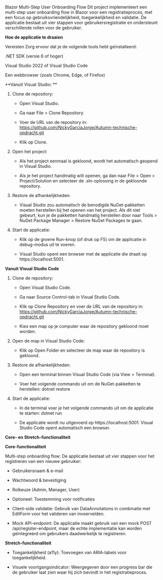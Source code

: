 Blazor Multi-Step User Onboarding Flow
Dit project implementeert een multi-step user onboarding flow in Blazor voor een registratieproces, met een focus op gebruiksvriendelijkheid, toegankelijkheid en validatie. De applicatie bestaat uit vier stappen voor gebruikersregistratie en ondersteunt verschillende rollen voor de gebruiker.

**Hoe de applicatie te draaien**

Vereisten
Zorg ervoor dat je de volgende tools hebt geïnstalleerd:

.NET SDK (versie 6 of hoger)

Visual Studio 2022 of Visual Studio Code

Een webbrowser (zoals Chrome, Edge, of Firefox)

**Vanuit Visual Studio: **
1) Clone de repository:

	- Open Visual Studio.
	
	- Ga naar File > Clone Repository.
	
	- Voer de URL van de repository in:
		https://github.com/NickyGarciaJorge/Autumn-technische-opdracht.git
	
	- Klik op Clone.

2) Open het project:

	- Als het project eenmaal is gekloond, wordt het automatisch geopend in Visual Studio.
	
	- Als je het project handmatig wilt openen, ga dan naar File > Open > Project/Solution en selecteer de .sln-oplossing in de gekloonde repository.

3) Restore de afhankelijkheden:

	- Visual Studio zou automatisch de benodigde NuGet-pakketten moeten herstellen bij het openen van het project. Als dit niet gebeurt, kun je de pakketten handmatig herstellen door naar Tools > NuGet Package Manager > Restore NuGet Packages te gaan.

4) Start de applicatie:

	- Klik op de groene Run-knop (of druk op F5) om de applicatie in debug-modus uit te voeren.
	
	- Visual Studio opent een browser met de applicatie die draait op https://localhost:5001.


**Vanuit Visual Studio Code**
1) Clone de repository:

	- Open Visual Studio Code.
	
	- Ga naar Source Control-tab in Visual Studio Code.
	
	- Klik op Clone Repository en voer de URL van de repository in:
		https://github.com/NickyGarciaJorge/Autumn-technische-opdracht.git
	
	- Kies een map op je computer waar de repository gekloond moet worden.

2) Open de map in Visual Studio Code:

	- Klik op Open Folder en selecteer de map waar de repository is gekloond.

3) Restore de afhankelijkheden:

	- Open een terminal binnen Visual Studio Code (via View > Terminal).

	- Voer het volgende commando uit om de NuGet-pakketten te herstellen: dotnet restore

5) Start de applicatie:

	- In de terminal voer je het volgende commando uit om de applicatie te starten: dotnet run

	- De applicatie wordt nu uitgevoerd op https://localhost:5001. Visual Studio Code opent automatisch een browser.


**Core- en Stretch-functionaliteit**

**Core-functionaliteit**

Multi-step onboarding flow: De applicatie bestaat uit vier stappen voor het registreren van een nieuwe gebruiker:

 - Gebruikersnaam & e-mail

 - Wachtwoord & bevestiging

 - Rolkeuze (Admin, Manager, User)

 - Optioneel: Toestemming voor notificaties

 - Client-side validatie: Gebruik van DataAnnotations in combinatie met EditForm voor het valideren van invoervelden.

 - Mock API-endpoint: De applicatie maakt gebruik van een mock POST /api/register-endpoint, maar de echte implementatie kan worden geïntegreerd om gebruikers daadwerkelijk te registreren.

**Stretch-functionaliteit**

 - Toegankelijkheid (a11y): Toevoegen van ARIA-labels voor toegankelijkheid.

 - Visuele voortgangsindicator: Weergegeven door een progress bar die de gebruiker laat zien waar hij zich bevindt in het registratieproces.

